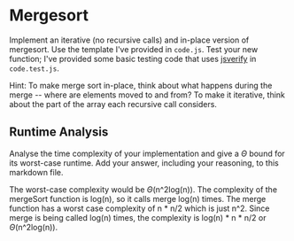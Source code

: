 # Mergesort

Implement an iterative (no recursive calls) and in-place version of mergesort.
Use the template I've provided in `code.js`. Test your new function; I've
provided some basic testing code that uses
[jsverify](https://jsverify.github.io/) in `code.test.js`.

Hint: To make merge sort in-place, think about what happens during the merge --
where are elements moved to and from? To make it iterative, think about the
part of the array each recursive call considers.

## Runtime Analysis

Analyse the time complexity of your implementation and give a $\Theta$ bound for
its worst-case runtime. Add your answer, including your reasoning, to this
markdown file.

The worst-case complexity would be $\Theta$(n^2log(n)). The complexity of the mergeSort function is log(n), so it calls merge log(n) times. The merge function has a worst case complexity of n * n/2 which is just n^2. Since merge is being called log(n) times, the complexity is log(n) * n * n/2 or $\Theta$(n^2log(n)).
